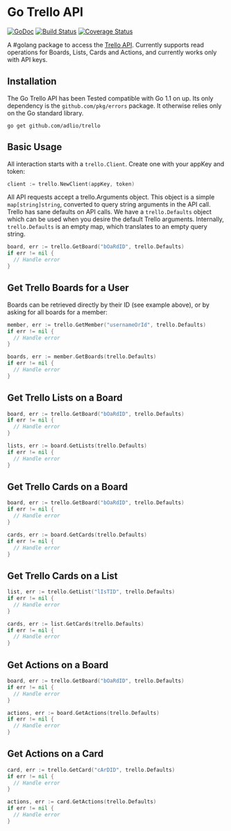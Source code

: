 Go Trello API
================

[![GoDoc](https://godoc.org/github.com/adlio/trello?status.svg)](http://godoc.org/github.com/adlio/trello)
[![Build Status](https://travis-ci.org/adlio/trello.svg)](https://travis-ci.org/adlio/trello)
[![Coverage Status](https://coveralls.io/repos/github/adlio/trello/badge.svg?branch=master)](https://coveralls.io/github/adlio/trello?branch=master)

A #golang package to access the [Trello API](https://www.trello.com/api). Currently supports
read operations for Boards, Lists, Cards and Actions, and currently works only with API keys.

## Installation

The Go Trello API has been Tested compatible with Go 1.1 on up. Its only dependency is
the `github.com/pkg/errors` package. It otherwise relies only on the Go standard library.

```
go get github.com/adlio/trello
```

## Basic Usage

All interaction starts with a `trello.Client`. Create one with your appKey and token:

```Go
client := trello.NewClient(appKey, token)
```

All API requests accept a trello.Arguments object. This object is a simple
`map[string]string`, converted to query string arguments in the API call.
Trello has sane defaults on API calls. We have a `trello.Defaults` object
which can be used when you desire the default Trello arguments. Internally,
`trello.Defaults` is an empty map, which translates to an empty query string.

```Go
board, err := trello.GetBoard("bOaRdID", trello.Defaults)
if err != nil {
  // Handle error
}
```

## Get Trello Boards for a User

Boards can be retrieved directly by their ID (see example above), or by asking
for all boards for a member:

```Go
member, err := trello.GetMember("usernameOrId", trello.Defaults)
if err != nil {
  // Handle error
}

boards, err := member.GetBoards(trello.Defaults)
if err != nil {
  // Handle error
}
```

## Get Trello Lists on a Board

```Go
board, err := trello.GetBoard("bOaRdID", trello.Defaults)
if err != nil {
  // Handle error
}

lists, err := board.GetLists(trello.Defaults)
if err != nil {
  // Handle error
}
```

## Get Trello Cards on a Board

```Go
board, err := trello.GetBoard("bOaRdID", trello.Defaults)
if err != nil {
  // Handle error
}

cards, err := board.GetCards(trello.Defaults)
if err != nil {
  // Handle error
}
```

## Get Trello Cards on a List

```Go
list, err := trello.GetList("lIsTID", trello.Defaults)
if err != nil {
  // Handle error
}

cards, err := list.GetCards(trello.Defaults)
if err != nil {
  // Handle error
}
```

## Get Actions on a Board

```Go
board, err := trello.GetBoard("bOaRdID", trello.Defaults)
if err != nil {
  // Handle error
}

actions, err := board.GetActions(trello.Defaults)
if err != nil {
  // Handle error
}
```

## Get Actions on a Card

```Go
card, err := trello.GetCard("cArDID", trello.Defaults)
if err != nil {
  // Handle error
}

actions, err := card.GetActions(trello.Defaults)
if err != nil {
  // Handle error
}
```
